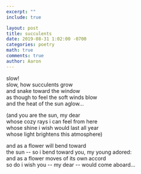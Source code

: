 ```yaml
---
excerpt: ""
include: true

layout: post
title: succulents 
date: 2019-08-31 1:02:00 -0700
categories: poetry
math: true
comments: true
author: Aaron
---
```


slow!  
slow, how succulents grow  
and snake toward the window  
as though to feel the soft winds blow  
and the heat of the sun aglow...  

(and you are the sun, my dear  
whose cozy rays i can feel from here  
whose shine i wish would last all year  
whose light brightens this atmosphere)  

and as a flower will bend toward  
the sun -- so i bend toward you, my young adored:  
and as a flower moves of its own accord  
so do i wish you -- my dear -- would come aboard...  


